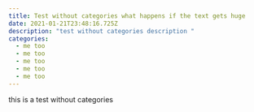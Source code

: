 ```yaml
---
title: Test without categories what happens if the text gets huge
date: 2021-01-21T23:48:16.725Z
description: "test without categories description "
categories:
  - me too
  - me too
  - me too
  - me too
  - me too
---
```


this is a test without categories
